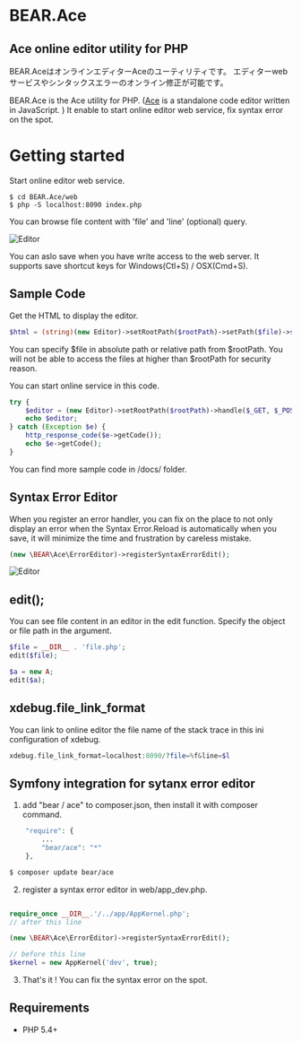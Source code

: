 BEAR.Ace
========

Ace online editor utility for PHP
----------------------------------

BEAR.AceはオンラインエディターAceのユーティリティです。
エディターwebサービスやシンタックスエラーのオンライン修正が可能です。

BEAR.Ace is the Ace utility for PHP. ([Ace](https://github.com/ajaxorg/ace) is a standalone code editor written in JavaScript. )
It enable to start online editor web service, fix syntax error on the spot.

Getting started
===============

Start online editor web service.  

```
$ cd BEAR.Ace/web
$ php -S localhost:8090 index.php
```

You can browse file content with 'file' and 'line' (optional) query.    

![Editor](https://raw.github.com/koriym/BEAR.Ace/gh-pages/assets/editor.png)

You can aslo save when you have write access to the web server. It supports save shortcut keys for Windows(Ctl+S) / OSX(Cmd+S).

Sample Code
-----------

Get the HTML to display the editor.

```php
$html = (string)(new Editor)->setRootPath($rootPath)->setPath($file)->setLine($line);
```

You can specify $file in absolute path or relative path from $rootPath.
You will not be able to access the files at higher than $rootPath for security reason.


You can start online service in this code.
```php
try {
    $editor = (new Editor)->setRootPath($rootPath)->handle($_GET, $_POST, $_SERVER);
    echo $editor;
} catch (Exception $e) {
    http_response_code($e->getCode());
    echo $e->getCode();
}
```
You can find more sample code in /docs/ folder.

Syntax Error Editor
-------------------
When you register an error handler, you can fix on the place to not only display an error when the Syntax Error.Reload is automatically when you save, it will minimize the time and frustration by careless mistake.

```php
(new \BEAR\Ace\ErrorEditor)->registerSyntaxErrorEdit();
```
![Editor](https://raw.github.com/koriym/BEAR.Ace/gh-pages/assets/syntax_error.png)

edit();
-------------------
You can see file content in an editor in the edit function. Specify the object or file path in the argument.

```php
$file = __DIR__ . 'file.php';
edit($file);
```

```php
$a = new A;
edit($a);
```

xdebug.file_link_format
-----------------------
You can link to online editor the file name of the stack trace in this ini configuration of xdebug.

```php
xdebug.file_link_format=localhost:8090/?file=%f&line=$l
```

Symfony integration for sytanx error editor
-------------------------------------------

1) add "bear / ace" to composer.json, then install it with composer command.
```php
    "require": {
        ...
        "bear/ace": "*"
    },
```
```bash
$ composer update bear/ace
```

2) register a syntax error editor in web/app_dev.php.
```php

require_once __DIR__.'/../app/AppKernel.php';
// after this line

(new \BEAR\Ace\ErrorEditor)->registerSyntaxErrorEdit();

// before this line
$kernel = new AppKernel('dev', true);
```

3) That's it ! You can fix the syntax error on the spot.

Requirements
------------
 * PHP 5.4+
